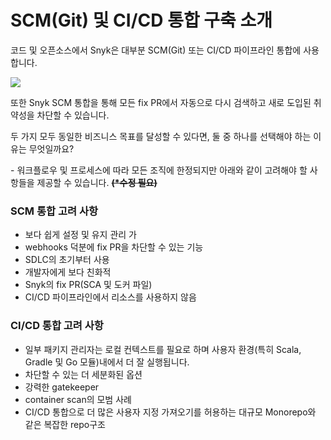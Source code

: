 # SCM(Git) 및 CI/CD 통합 구축 소개

코드 및 오픈소스에서 Snyk은 대부분 SCM(Git) 또는 CI/CD 파이프라인 통합에 사용합니다.

![](../.gitbook/assets/scm-ci-cid.png)

또한 Snyk SCM 통합을 통해 모든 fix PR에서 자동으로 다시 검색하고 새로 도입된 취약성을 차단할 수 있습니다.

두 가지 모두 동일한 비즈니스 목표를 달성할 수 있다면, 둘 중 하나를 선택해야 하는 이유는 무엇일까요?

\- 워크플로우 및 프로세스에 따라 모든 조직에 한정되지만 아래와 같이 고려해야 할 사항들을 제공할 수 있습니다. ~~**(\*수정 필요)**~~

### SCM 통합 고려 사항

* 보다 쉽게 설정 및 유지 관리 가
* webhooks 덕분에 fix PR을 차단할 수 있는 기능
* SDLC의 초기부터 사용
* 개발자에게 보다 친화적
* Snyk의 fix PR(SCA 및 도커 파일)
* CI/CD 파이프라인에서 리소스를 사용하지 않음

### CI/CD 통합 고려 사항

* 일부 패키지 관리자는 로컬 컨텍스트를 필요로 하며 사용자 환경(특히 Scala, Gradle 및 Go 모듈)내에서 더 잘 실행됩니다.
* 차단할 수 있는 더 세분화된 옵션
* 강력한 gatekeeper
* container scan의 모범 사례
* CI/CD 통합으로 더 많은 사용자 지정 가져오기를 허용하는 대규모 Monorepo와 같은 복잡한 repo구조
